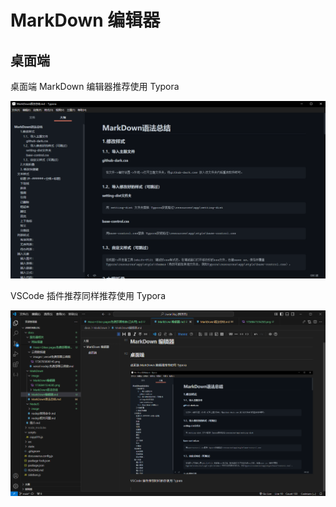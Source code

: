 # MarkDown 编辑器

## 桌面端

桌面端 MarkDown 编辑器推荐使用 Typora

![1736841534285](image/MarkDown编辑器/1736841534285.png)

VSCode 插件推荐同样推荐使用 Typora

![1736841880145](image/MarkDown编辑器/1736841880145.png)
